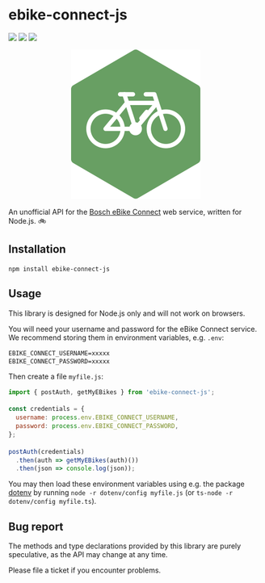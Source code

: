 # ebike-connect-js

![](https://github.com/FlorianCassayre/ebike-connect-js/actions/workflows/ci.yml/badge.svg)
![](https://img.shields.io/npm/v/ebike-connect-js?color=brightgreen)
![](https://img.shields.io/npm/l/ebike-connect-js?color=brightgreen)

<p align="center">
<img src="logo.svg">
</p>

An unofficial API for the [Bosch eBike Connect](https://www.ebike-connect.com/) web service, written for Node.js. :bike:

## Installation

```
npm install ebike-connect-js
```

## Usage

This library is designed for Node.js only and will not work on browsers.

You will need your username and password for the eBike Connect service.
We recommend storing them in environment variables, e.g. `.env`:
```
EBIKE_CONNECT_USERNAME=xxxxx
EBIKE_CONNECT_PASSWORD=xxxxx
```

Then create a file `myfile.js`:
```javascript
import { postAuth, getMyEBikes } from 'ebike-connect-js';

const credentials = {
  username: process.env.EBIKE_CONNECT_USERNAME,
  password: process.env.EBIKE_CONNECT_PASSWORD,
};

postAuth(credentials)
  .then(auth => getMyEBikes(auth)())
  .then(json => console.log(json));
```

You may then load these environment variables using e.g. the package [dotenv](https://www.npmjs.com/package/dotenv) by running `node -r dotenv/config myfile.js` (or `ts-node -r dotenv/config myfile.ts`).

## Bug report

The methods and type declarations provided by this library are purely speculative, as the API may change at any time.

Please file a ticket if you encounter problems.
